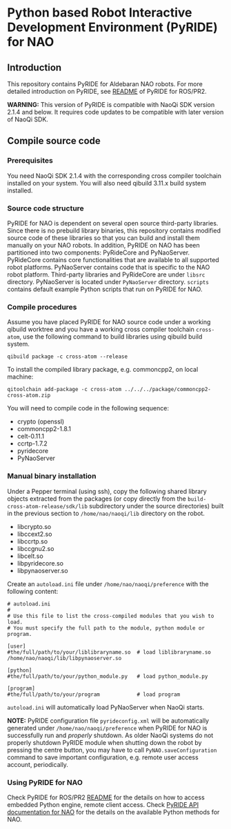 # Python based Robot Interactive Development Environment (PyRIDE) for NAO

## Introduction
This repository contains PyRIDE for Aldebaran NAO robots. For more detailed introduction on PyRIDE, see [README](https://github.com/uts-magic-lab/pyride_pr2/blob/master/README.md) of PyRIDE for ROS/PR2.

**WARNING:** This version of PyRIDE is compatible with NaoQi SDK version 2.1.4 and below. It requires code updates to be compatible with later version of NaoQi SDK.

## Compile source code
### Prerequisites
You need NaoQi SDK 2.1.4 with the corresponding cross compiler toolchain installed on your system. You will also need qibuild 3.11.x build system installed.

### Source code structure
PyRIDE for NAO is dependent on several open source third-party libraries. Since there is no prebuild library binaries, this repository contains modified source code of these libraries so that you can build and install them manually on your NAO robots. In addition, PyRIDE on NAO has been partitioned into two components: PyRideCore and PyNaoServer. PyRideCore contains core functionalities that are available to all supported robot platforms. PyNaoServer contains code that is specific to the NAO robot platform. Third-party libraries and PyRideCore are under ```libsrc``` directory. PyNaoServer is located under ```PyNaoServer``` directory. ```scripts``` contains default example Python scripts that run on PyRIDE for NAO.

### Compile procedures
Assume you have placed PyRIDE for NAO source code under a working qibuild worktree and you have a working cross compiler toolchain ```cross-atom```, use the following command to build libraries using qibuild build system.

```
qibuild package -c cross-atom --release
```

To install the compiled library package, e.g. commoncpp2, on local machine:

```
qitoolchain add-package -c cross-atom ../../../package/commoncpp2-cross-atom.zip
```

You will need to compile code in the following sequence:
* crypto (openssl)
* commoncpp2-1.8.1
* celt-0.11.1
* ccrtp-1.7.2
* pyridecore
* PyNaoServer

### Manual binary installation
Under a Pepper terminal (using ssh), copy the following shared library objects extracted from the packages (or copy directly from the ```build-cross-atom-release/sdk/lib``` subdirectory under the source directories) built in the previous section to ```/home/nao/naoqi/lib``` directory on the robot.

* libcrypto.so
* libccext2.so
* libccrtp.so
* libccgnu2.so
* libcelt.so
* libpyridecore.so
* libpynaoserver.so

Create an ```autoload.ini``` file under ```/home/nao/naoqi/preference``` with the following content:

```
# autoload.ini
#
# Use this file to list the cross-compiled modules that you wish to load.
# You must specify the full path to the module, python module or program.

[user]
#the/full/path/to/your/liblibraryname.so  # load liblibraryname.so
/home/nao/naoqi/lib/libpynaoserver.so

[python]
#the/full/path/to/your/python_module.py   # load python_module.py

[program]
#the/full/path/to/your/program            # load program
```

```autoload.ini``` will automatically load PyNaoServer when NaoQi starts.

**NOTE:** PyRIDE configuration file ```pyrideconfig.xml``` will be automatically generated under ```/home/nao/naoqi/preference``` when PyRIDE for NAO is successfully run and *properly* shutdown. As older NaoQi systems do not properly shutdown PyRIDE module when shutting down the robot by pressing the centre button, you may have to call ```PyNAO.saveConfiguration``` command to save important configuration, e.g. remote user access account, periodically.

### Using PyRIDE for NAO
Check PyRIDE for ROS/PR2 [README](https://github.com/uts-magic-lab/pyride_pr2/blob/master/README.md) for the details on how to access embedded Python engine, remote client access. Check [PyRIDE API documentation for NAO](http://uts-magic-lab.github.io/pyride_nao) for the details on the available Python methods for NAO.
